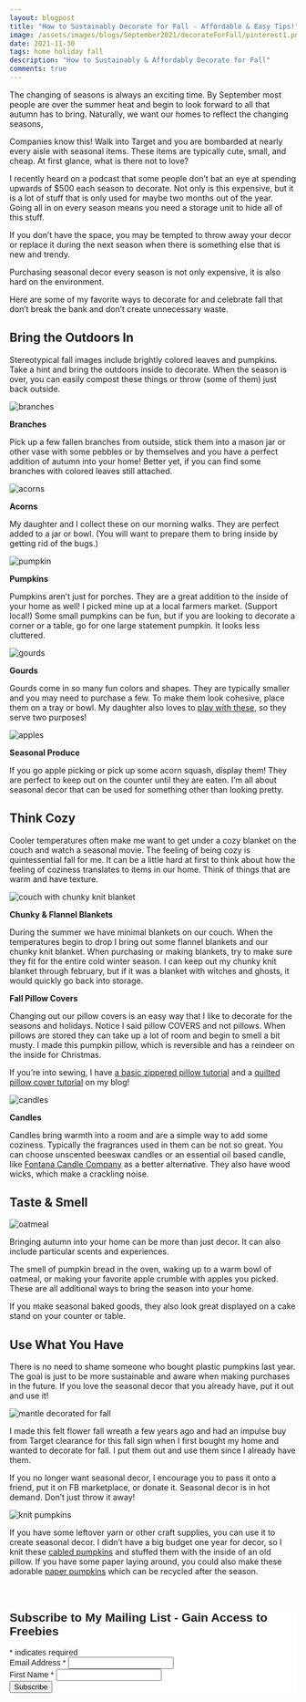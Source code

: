```yaml
---
layout: blogpost
title: "How to Sustainably Decorate for Fall - Affordable & Easy Tips!"
image: /assets/images/blogs/September2021/decorateForFall/pinterest1.png
date: 2021-11-30
tags: home holiday fall
description: "How to Sustainably & Affordably Decorate for Fall"
comments: true
---
```


The changing of seasons is always an exciting time. By September most people are over the summer heat and begin to look forward to all that autumn has to bring. Naturally, we want our homes to reflect the changing seasons,

Companies know this! Walk into Target and you are bombarded at nearly every aisle with seasonal items. These items are typically cute, small, and cheap. At first glance, what is there not to love?

I recently heard on a podcast that some people don’t bat an eye at spending upwards of $500 each season to decorate. Not only is this expensive, but it is a lot of stuff that is only used for maybe two months out of the year. Going all in on every season means you need a storage unit to hide all of this stuff.

If you don’t have the space, you may be tempted to throw away your decor or replace it during the next season when there is something else that is new and trendy. 

Purchasing seasonal decor every season is not only expensive, it is also hard on the environment.

Here are some of my favorite ways to decorate for and celebrate fall that don’t break the bank and don’t create unnecessary waste.

## Bring the Outdoors In

Stereotypical fall images include brightly colored leaves and pumpkins. Take a hint and bring the outdoors inside to decorate. When the season is over, you can easily compost these things or throw (some of them) just back outside.

![branches](/assets/images/blogs/September2021/decorateForFall/branches.jpg)

**Branches**

Pick up a few fallen branches from outside, stick them into a mason jar or other vase with some pebbles or by themselves and you have a perfect addition of autumn into your home! Better yet, if you can find some branches with colored leaves still attached.

![acorns](/assets/images/blogs/September2021/decorateForFall/acorns.jpg)

**Acorns**

My daughter and I collect these on our morning walks. They are perfect added to a jar or bowl. (You will want to prepare them to bring inside by getting rid of the bugs.)

![pumpkin](/assets/images/blogs/September2021/decorateForFall/pumpkin.jpg)

**Pumpkins**

Pumpkins aren’t just for porches. They are a great addition to the inside of your home as well! I picked mine up at a local farmers market. (Support local!) Some small pumpkins can be fun, but if you are looking to decorate a corner or a table, go for one large statement pumpkin. It looks less cluttered.

![gourds](/assets/images/blogs/September2021/decorateForFall/gourds.jpg)

**Gourds**

Gourds come in so many fun colors and shapes. They are typically smaller and you may need to purchase a few. To make them look cohesive, place them on a tray or bowl. My daughter also loves to [play with these](https://busytoddler.com/2019/10/clean-the-pumpkins/), so they serve two purposes!

![apples](/assets/images/blogs/September2021/decorateForFall/apples.jpg)

**Seasonal Produce**

If you go apple picking or pick up some acorn squash, display them! They are perfect to keep out on the counter until they are eaten. I’m all about seasonal decor that can be used for something other than looking pretty.

## Think Cozy

Cooler temperatures often make me want to get under a cozy blanket on the couch and watch a seasonal movie. The feeling of being cozy is quintessential fall for me. It can be a little hard at first to think about how the feeling of coziness translates to items in our home. Think of things that are warm and have texture.

![couch with chunky knit blanket](/assets/images/blogs/September2021/decorateForFall/couch.jpg)

**Chunky & Flannel Blankets**

During the summer we have minimal blankets on our couch. When the temperatures begin to drop I bring out some flannel blankets and our chunky knit blanket. When purchasing or making blankets, try to make sure they fit for the entire cold winter season. I can keep out my chunky knit blanket through february, but if it was a blanket with witches and ghosts, it would quickly go back into storage.

**Fall Pillow Covers**

Changing out our pillow covers is an easy way that I like to decorate for the seasons and holidays. Notice I said pillow COVERS and not pillows. When pillows are stored they can take up a lot of room and begin to smell a bit musty. I made this pumpkin pillow, which is reversible and has a reindeer on the inside for Christmas.

If you’re into sewing, I have [a basic zippered pillow tutorial](https://joyberrystudios.com/2021/02/06/pillows.html) and a [quilted pillow cover tutorial](https://joyberrystudios.com/2021/03/05/ohioQuiltPillow.html) on my blog!

![candles](/assets/images/blogs/September2021/decorateForFall/candle.jpg)

**Candles**

Candles bring warmth into a room and are a simple way to add some coziness. Typically the fragrances used in them can be not so great. You can choose unscented beeswax candles or an essential oil based candle, like [Fontana Candle Company](https://fontanacandlecompany.com) as a better alternative. They also have wood wicks, which make a crackling noise. 

## Taste & Smell

![oatmeal](/assets/images/blogs/September2021/decorateForFall/oatmeal.jpg)

Bringing autumn into your home can be more than just decor. It can also include particular scents and experiences. 

The smell of pumpkin bread in the oven, waking up to a warm bowl of oatmeal, or making your favorite apple crumble with apples you picked. These are all additional ways to bring the season into your home. 

If you make seasonal baked goods, they also look great displayed on a cake stand on your counter or table. 

## Use What You Have 

There is no need to shame someone who bought plastic pumpkins last year. The goal is just to be more sustainable and aware when making purchases in the future. If you love the seasonal decor that you already have, put it out and use it!

![mantle decorated for fall](/assets/images/blogs/September2021/decorateForFall/mantle.jpg)

I made this felt flower fall wreath a few years ago and had an impulse buy from Target clearance for this fall sign when I first bought my home and wanted to decorate for fall. I put them out and use them since I already have them.

If you no longer want seasonal decor, I encourage you to pass it onto a friend, put it on FB marketplace, or donate it. Seasonal decor is in hot demand. Don’t just throw it away!

![knit pumpkins](/assets/images/blogs/September2021/decorateForFall/knitPumpkins.jpg)

If you have some leftover yarn or other craft supplies, you can use it to create seasonal decor. I didn’t have a big budget one year for decor, so I knit these [cabled pumpkins](https://www.handylittleme.com/cable-knit-pumpkin-pattern/) and stuffed them with the inside of an old pillow. If you have some paper laying around, you could also make these adorable [paper pumpkins](https://liagriffith.com/diy-paper-pumpkin/) which can be recycled after the season.




<br>

<!-- Begin Mailchimp Signup Form -->
<link href="//cdn-images.mailchimp.com/embedcode/classic-10_7.css" rel="stylesheet" type="text/css">
<style type="text/css">
    #mc_embed_signup{background:#fff; clear:left; font:14px Helvetica,Arial,sans-serif; }
    /* Add your own Mailchimp form style overrides in your site stylesheet or in this style block.
       We recommend moving this block and the preceding CSS link to the HEAD of your HTML file. */
</style>
<div id="mc_embed_signup">
<form action="https://Joyberrystudios.us1.list-manage.com/subscribe/post?u=eca5a397f2fb0d58dcb66315c&amp;id=99d28d5b5c" method="post" id="mc-embedded-subscribe-form" name="mc-embedded-subscribe-form" class="validate" target="_blank" novalidate>
    <div id="mc_embed_signup_scroll">
    <h2>Subscribe to My Mailing List - Gain Access to Freebies</h2>
<div class="indicates-required"><span class="asterisk">*</span> indicates required</div>
<div class="mc-field-group">
    <label for="mce-EMAIL">Email Address  <span class="asterisk">*</span>
</label>
    <input type="email" value="" name="EMAIL" class="required email" id="mce-EMAIL">
</div>
<div class="mc-field-group">
    <label for="mce-FNAME">First Name  <span class="asterisk">*</span>
</label>
    <input type="text" value="" name="FNAME" class="required" id="mce-FNAME">
</div>
    <div id="mce-responses" class="clear">
        <div class="response" id="mce-error-response" style="display:none"></div>
        <div class="response" id="mce-success-response" style="display:none"></div>
    </div>    <!-- real people should not fill this in and expect good things - do not remove this or risk form bot signups-->
    <div style="position: absolute; left: -5000px;" aria-hidden="true"><input type="text" name="b_eca5a397f2fb0d58dcb66315c_99d28d5b5c" tabindex="-1" value=""></div>
    <div class="clear"><input type="submit" value="Subscribe" name="subscribe" id="mc-embedded-subscribe" class="button"></div>
    </div>
</form>
</div>
<script type='text/javascript' src='//s3.amazonaws.com/downloads.mailchimp.com/js/mc-validate.js'></script><script type='text/javascript'>(function($) {window.fnames = new Array(); window.ftypes = new Array();fnames[0]='EMAIL';ftypes[0]='email';fnames[1]='FNAME';ftypes[1]='text';fnames[2]='LNAME';ftypes[2]='text';fnames[3]='ADDRESS';ftypes[3]='address';fnames[4]='PHONE';ftypes[4]='phone';fnames[5]='BIRTHDAY';ftypes[5]='birthday';fnames[6]='OPTIN';ftypes[6]='text';}(jQuery));var $mcj = jQuery.noConflict(true);</script>
<!--End mc_embed_signup-->

<br>
<br>
